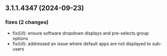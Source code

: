 ## 3.1.1.4347 (2024-09-23)

### fixes (2 changes)

- fix(UI): ensure software dropdown displays and pre-selects group options
- fix(UI): addressed an issue where default apps are not displayed to sub-users
